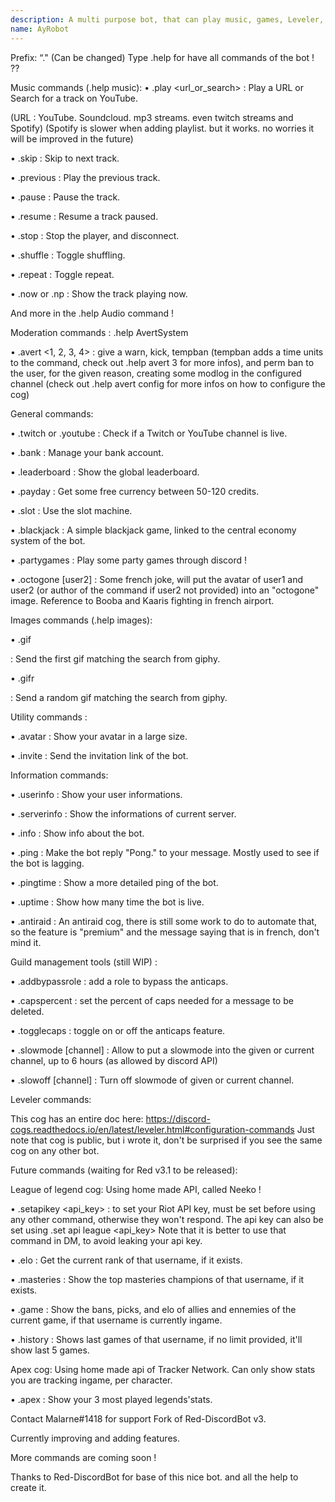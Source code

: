 ```yaml
---
description: A multi purpose bot, that can play music, games, Leveler, and a lot more !
name: AyRobot
---
```


Prefix: “." (Can be changed)
Type .help for have all commands of the bot ! ??

Music commands (.help music):
• .play <url_or_search>  : Play a URL or Search for a track on YouTube.

(URL : YouTube. Soundcloud. mp3 streams. even twitch streams and Spotify) (Spotify is slower when adding playlist. but it works. no worries it will be improved in the future)

• .skip  : Skip to next track.

• .previous : Play the previous track.

• .pause : Pause the track.

• .resume : Resume a track paused.

• .stop : Stop the player, and disconnect.

• .shuffle : Toggle shuffling.

• .repeat : Toggle repeat.

• .now or .np : Show the track playing now.

And more in the .help Audio command !

Moderation commands : .help AvertSystem

• .avert <1, 2, 3, 4> <user> <reason> : give a warn, kick, tempban (tempban adds a time units to the command, check out .help avert 3 for more infos), and perm ban to the user, for the given reason, creating some modlog in the configured channel (check out .help avert config for more infos on how to configure the cog)

General commands:

• .twitch or .youtube : Check if a Twitch or YouTube channel is live.

• .bank : Manage your bank account.

• .leaderboard : Show the global leaderboard.

• .payday : Get some free currency between 50-120 credits.

• .slot : Use the slot machine.

• .blackjack : A simple blackjack game, linked to the central economy system of the bot.

• .partygames  : Play some party games through discord !

• .octogone <user1> [user2] : Some french joke, will put the avatar of user1 and user2 (or author of the command if user2 not provided) into an "octogone" image. Reference to Booba and Kaaris fighting in french airport.

Images commands (.help images):

• .gif <search> : Send the first gif matching the search from giphy.

• .gifr <search> : Send a random gif matching the search from giphy.

Utility commands :

• .avatar : Show your avatar in a large size.

• .invite : Send the invitation link of the bot.

Information commands:

• .userinfo : Show your user informations.

• .serverinfo : Show the informations of current server.

• .info : Show info about the bot.

• .ping : Make the bot reply "Pong." to your message. Mostly used to see if the bot is lagging.

• .pingtime : Show a more detailed ping of the bot.

• .uptime : Show how many time the bot is live.

• .antiraid : An antiraid cog, there is still some work to do to automate that, so the feature is "premium" and the message saying that is in french, don't mind it.

Guild management tools (still WIP) :

• .addbypassrole <role> : add a role to bypass the anticaps.

• .capspercent <percent> : set the percent of caps needed for a message to be deleted.

• .togglecaps : toggle on or off the anticaps feature.

• .slowmode [channel] <time> : Allow to put a slowmode into the given or current channel, up to 6 hours (as allowed by discord API)

• .slowoff [channel] : Turn off slowmode of given or current channel.

Leveler commands:

This cog has an entire doc here: https://discord-cogs.readthedocs.io/en/latest/leveler.html#configuration-commands
Just note that cog is public, but i wrote it, don't be surprised if you see the same cog on any other bot.

Future commands (waiting for Red v3.1 to be released):

League of legend cog:
Using home made API, called Neeko !

• .setapikey <api_key> : to set your Riot API key, must be set before using any other command, otherwise they won't respond. The api key can also be set using .set api league <api_key>
Note that it is better to use that command in DM, to avoid leaking your api key.

• .elo <username> : Get the current rank of that username, if it exists.

• .masteries <username> : Show the top masteries champions of that username, if it exists.

• .game <username> : Show the bans, picks, and elo of allies and ennemies of the current game, if that username is currently ingame.

• .history <username> <limit> : Shows last games of that username, if no limit provided, it'll show last 5 games.

Apex cog:
Using home made api of Tracker Network.
Can only show stats you are tracking ingame, per character.

• .apex <username> : Show your 3 most played legends'stats.

Contact Malarne#1418 for support
Fork of Red-DiscordBot v3.

Currently improving and adding features.

More commands are coming soon !

Thanks to Red-DiscordBot for base of this nice bot. and all the help to create it.

